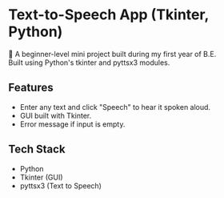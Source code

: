 # Text-to-Speech App (Tkinter, Python)
🎤 A beginner-level mini project built during my first year of B.E.  
Built using Python's tkinter and pyttsx3 modules.

## Features
- Enter any text and click "Speech" to hear it spoken aloud.
- GUI built with Tkinter.
- Error message if input is empty.

## Tech Stack
- Python
- Tkinter (GUI)
- pyttsx3 (Text to Speech)
